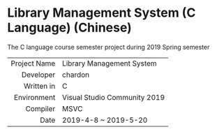 # Library Management System (C Language) (Chinese)
The C language course semester project during 2019 Spring semester

|  |  |
| ---: | :--- |
| Project Name | Library Management System |
| Developer | chardon |
| Written in | C |
| Environment | Visual Studio Community 2019 |
| Compiler | MSVC |
| Date | 2019-4-8 ~ 2019-5-20 |
